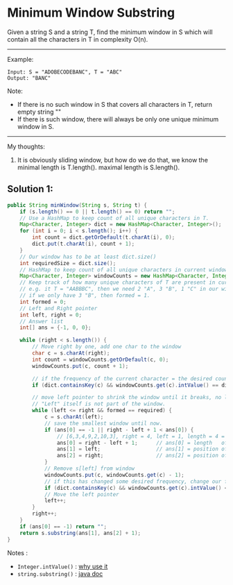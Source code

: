 # Minimum Window Substring

Given a string S and a string T, find the minimum window in S which will contain all the characters in T in complexity O(n).

---

Example:

```
Input: S = "ADOBECODEBANC", T = "ABC"
Output: "BANC"
```

Note:

+ If there is no such window in S that covers all characters in T, return empty string ""
+ If there is such window, there will always be only one unique minimum window in S.

---

My thoughts:

1. It is obviously sliding window, but how do we do that, we know the minimal length is T.length(). maximal length is S.length().

## Solution 1:

```java
public String minWindow(String s, String t) {
    if (s.length() == 0 || t.length() == 0) return "";
    // Use a HashMap to keep count of all unique characters in T.
    Map<Character, Integer> dict = new HashMap<Character, Integer>();
    for (int i = 0; i < s.length(); i++) {
        int count = dict.getOrDefault(t.charAt(i), 0);
        dict.put(t.charAt(i), count + 1);
    }
    // Our window has to be at least dict.size()
    int requiredSize = dict.size();
    // HashMap to keep count of all unique characters in current window
    Map<Character, Integer> windowCounts = new HashMap<Character, Integer>();
    // Keep track of how many unique characters of T are present in current window in desired frequency
    // e.g. it T = "AABBBC", then we need 2 "A", 3 "B", 1 "C" in our window, if we do, formed = 3.
    // if we only have 3 "B", then formed = 1.
    int formed = 0;
    // Left and Right pointer
    int left, right = 0;
    // Answer list
    int[] ans = {-1, 0, 0};

    while (right < s.length()) {
        // Move right by one, add one char to the window
        char c = s.charAt(right);
        int count = windowCounts.getOrDefault(c, 0);
        windowCounts.put(c, count + 1);

        // if the frequency of the current character = the desired count in dict, then increment formed.
        if (dict.containsKey(c) && windowCounts.get(c).intValue() == dict.get(c).intValue()) formed++;

        // move left pointer to shrink the window until it breaks, no longer contains T.
        // "Left" itself is not part of the window.
        while (left <= right && formed == required) {
            c = s.charAt(left);
            // save the smallest window until now.
            if (ans[0] == -1 || right - left + 1 < ans[0]) {
                // [6,3,4,9,2,10,3], right = 4, left = 1, length = 4 = right - left + 1
                ans[0] = right - left + 1;      // ans[0] = length   of our window
                ans[1] = left;                  // ans[1] = position of left pointer
                ans[2] = right;                 // ans[2] = position of right pointer
            }
            // Remove s[left] from window
            windowCounts.put(c, windowCounts.get(c) - 1);
            // if this has changed some desired frequency, change our formed variable
            if (dict.containsKey(c) && windowCounts.get(c).intValue() < dict.get(c).intValue()) formed--;
            // Move the left pointer
            left++;
        }
        right++;
    }
    if (ans[0] == -1) return "";
    return s.substring(ans[1], ans[2] + 1);
}
```

Notes : 

+ `Integer.intValue()` : [why use it](https://stackoverflow.com/questions/3131136/integers-caching-in-java?noredirect=1&lq=1%60)
+ `string.substring()` : [java doc](https://docs.oracle.com/en/java/javase/11/docs/api/java.base/java/lang/String.html#substring(int,int))